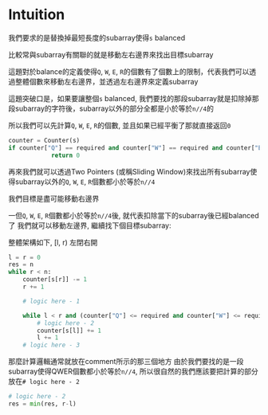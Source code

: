 # Intuition

我們要求的是替換掉最短長度的subarray使得`s` balanced

比較常與subarray有關聯的就是移動左右邊界來找出目標subarray

這題對於balance的定義使得`Q`, `W`, `E`, `R`的個數有了個數上的限制，代表我們可以透過整體個數來移動左右邊界，並透過左右邊界來定義subarray

這題突破口是，如果要讓整個`s` balanced, 我們要找的那段subarray就是扣除掉那段subarray的字符後，subarray以外的部分全都是小於等於`n//4`的

所以我們可以先計算`Q`, `W`, `E`, `R`的個數, 並且如果已經平衡了那就直接返回`0`
```py
counter = Counter(s)
if counter["Q"] == required and counter["W"] == required and counter["E"] == required and counter["R"] == required:
            return 0
```

再來我們就可以透過Two Pointers (或稱Sliding Window)來找出所有subarray使得subarray以外的`Q`, `W`, `E`, `R`個數都小於等於`n//4`

我們目標是盡可能移動右邊界

一但`Q`, `W`, `E`, `R`個數都小於等於`n//4`後, 就代表扣除當下的subarray後已經balanced了
我們就可以移動左邊界, 繼續找下個目標subarray:

整體架構如下, [l, r) 左閉右開
```py
l = r = 0
res = n
while r < n:
    counter[s[r]] -= 1
    r += 1

    # logic here - 1

    while l < r and (counter["Q"] <= required and counter["W"] <= required and counter["E"] <= required and counter["R"] <= required):
        # logic here - 2
        counter[s[l]] += 1
        l += 1
    # logic here - 3
```

那麼計算邏輯通常就放在comment所示的那三個地方
由於我們要找的是一段subarray使得QWER個數都小於等於`n//4`, 所以很自然的我們應該要把計算的部分放在`# logic here - 2`

```py
# logic here - 2
res = min(res, r-l)
```

